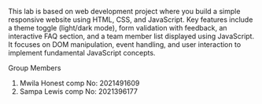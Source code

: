 This lab is based on web development project where you build a simple responsive website using HTML, CSS, and JavaScript. Key features include a theme toggle (light/dark mode), form validation with feedback, an interactive FAQ section, and a team member list displayed using JavaScript. It focuses on DOM manipulation, event handling, and user interaction to implement fundamental JavaScript concepts.

Group Members
1. Mwila Honest comp No: 2021491609
2. Sampa Lewis comp No: 2021396177